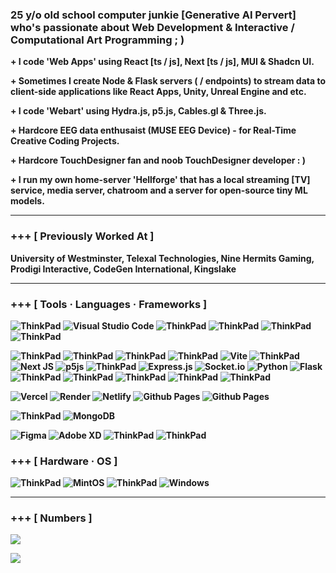 ### 25 y/o old school computer junkie [Generative AI Pervert] who's passionate about Web Development & Interactive / Computational Art Programming ; )

<b> + I code 'Web Apps' using React [ts / js], Next [ts / js], MUI & Shadcn UI.<b>

<b> + Sometimes I create Node & Flask servers ( / endpoints) to stream data to client-side applications like React Apps, Unity, Unreal Engine and etc.<b>

<b> + I code 'Webart' using Hydra.js, p5.js, Cables.gl & Three.js.

<b> + Hardcore EEG data enthusaist (MUSE EEG Device) - for Real-Time Creative Coding Projects.<b>

<b> + Hardcore TouchDesigner fan and noob TouchDesigner developer : ) <b>

<b> + I run my own home-server 'Hellforge' that has a local streaming [TV] service, media server, chatroom and a server for open-source tiny ML models. <b>

---

### +++ [ Previously Worked At ]

<b>University of Westminster, Telexal Technologies, Nine Hermits Gaming, Prodigi Interactive, CodeGen International, Kingslake<b>

---

### +++ [ Tools · Languages · Frameworks ]

![ThinkPad](https://img.shields.io/badge/Neovim-57a143?style=for-the-badge&logo=neovim&logoColor=white)
![Visual Studio Code](https://img.shields.io/badge/VS%20Code-0078d7.svg?style=for-the-badge&logo=visual-studio-code&logoColor=white)
![ThinkPad](https://img.shields.io/badge/Zed-black?style=for-the-badge&logo=zed-industries&logoColor=white)
![ThinkPad](https://img.shields.io/badge/Warp-darkblue?style=for-the-badge&logo=warp&logoColor=white)
![ThinkPad](https://img.shields.io/badge/postman-orangered?style=for-the-badge&logo=postman&logoColor=white)
![ThinkPad](https://img.shields.io/badge/Hugging_Face-lightyellow?style=for-the-badge&logo=Hugging-Face&logoColor=orange)

![ThinkPad](https://img.shields.io/badge/html-orangered?style=for-the-badge&logo=html5&logoColor=white)
![ThinkPad](https://img.shields.io/badge/css-blue?style=for-the-badge&logo=css3&logoColor=white)
![ThinkPad](https://img.shields.io/badge/javascript-orange?style=for-the-badge&logo=javascript&logoColor=white)
![ThinkPad](https://img.shields.io/badge/typescript-blue?style=for-the-badge&logo=typescript&logoColor=white)
![Vite](https://img.shields.io/badge/vite-%23646CFF.svg?style=for-the-badge&logo=vite&logoColor=white)
![ThinkPad](https://img.shields.io/badge/React-blue?style=for-the-badge&logo=React&logoColor=white)
![Next JS](https://img.shields.io/badge/Next-black?style=for-the-badge&logo=next.js&logoColor=white)
![p5js](https://img.shields.io/badge/p5.js-ED225D?style=for-the-badge&logo=p5.js&logoColor=FFFFFF)
![ThinkPad](https://img.shields.io/badge/Node.js-339933?style=for-the-badge&logo=node.js&logoColor=white)
![Express.js](https://img.shields.io/badge/express.js-%23404d59.svg?style=for-the-badge&logo=express&logoColor=%2361DAFB)
![Socket.io](https://img.shields.io/badge/Socket.io-black?style=for-the-badge&logo=socket.io&badgeColor=010101)
![Python](https://img.shields.io/badge/python-darkblue?style=for-the-badge&logo=python&logoColor=ffdd54)
![Flask](https://img.shields.io/badge/flask-%23000.svg?style=for-the-badge&logo=flask&logoColor=white)
![ThinkPad](https://img.shields.io/badge/webgl-darkred?style=for-the-badge&logo=webgl&logoColor=white)
![ThinkPad](https://img.shields.io/badge/mui-blue?style=for-the-badge&logo=mui&logoColor=white)
![ThinkPad](https://img.shields.io/badge/bootstrap-purple?style=for-the-badge&logo=bootstrap&logoColor=white)
![ThinkPad](https://img.shields.io/badge/react_bootstrap-purple?style=for-the-badge&logo=react-bootstrap&logoColor=white)
![ThinkPad](https://img.shields.io/badge/shadcn_ui-black?style=for-the-badge&logo=shadcn/ui&logoColor=white)

![Vercel](https://img.shields.io/badge/Vercel-121013?style=for-the-badge&logo=vercel&logoColor=white)
![Render](https://img.shields.io/badge/Render-%46E3B7.svg?style=for-the-badge&logo=render&logoColor=white)
![Netlify](https://img.shields.io/badge/netlify-%23000000.svg?style=for-the-badge&logo=netlify&logoColor=#00C7B7)
![Github Pages](https://img.shields.io/badge/github%20pages-121013?style=for-the-badge&logo=github&logoColor=white)
![Github Pages](https://img.shields.io/badge/aws%20amplify-121013?style=for-the-badge&logo=github&logoColor=white)


![ThinkPad](https://img.shields.io/badge/firebase-orangered?style=for-the-badge&logo=firebase&logoColor=white)
![MongoDB](https://img.shields.io/badge/MongoDB-%234ea94b.svg?style=for-the-badge&logo=mongodb&logoColor=white)

![Figma](https://img.shields.io/badge/figma-%23F24E1E.svg?style=for-the-badge&logo=figma&logoColor=white)
![Adobe XD](https://img.shields.io/badge/Adobe%20XD-470137?style=for-the-badge&logo=Adobe%20XD&logoColor=#FF61F6)
![ThinkPad](https://img.shields.io/badge/unreal_engine-black?style=for-the-badge&logo=unreal-engine&logoColor=white)
![ThinkPad](https://img.shields.io/badge/Unity-black?style=for-the-badge&logo=unity&logoColor=white)

### +++ [ Hardware · OS ]

![ThinkPad](https://img.shields.io/badge/ThinkPad_T480-darkred?style=for-the-badge&logo=thinkpad&logoColor=white)
![MintOS](https://img.shields.io/badge/Mint%20OS-green?style=for-the-badge&logo=linux-mint&logoColor=white)
![ThinkPad](https://img.shields.io/badge/Asus_f15-000000?style=for-the-badge&logo=asus&logoColor=white)
![Windows](https://img.shields.io/badge/Windows-0078D6?style=for-the-badge&logo=windows&logoColor=white)

---

### +++ [ Numbers ]

![](https://github-readme-stats.vercel.app/api?username=vihanpereraux&show_icons=true&theme=gotham)

<!-- profile views -->

![](https://komarev.com/ghpvc/?username=vihanpereraux&label=PROFILE+VIEWS)
